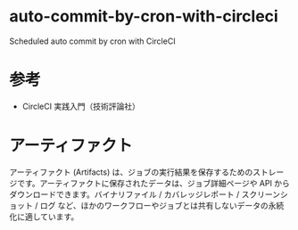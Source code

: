 # auto-commit-by-cron-with-circleci
Scheduled auto commit by cron with CircleCI

# 参考
- CircleCI 実践入門（技術評論社）

# アーティファクト
アーティファクト (Artifacts) は、ジョブの実行結果を保存するためのストレージです。アーティファクトに保存されたデータは、ジョブ詳細ページや API からダウンロードできます。バイナリファイル / カバレッジレポート / スクリーンショット / ログ など、ほかのワークフローやジョブとは共有しないデータの永続化に適しています。
